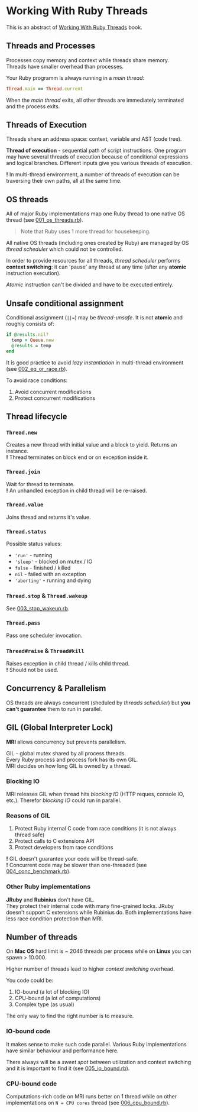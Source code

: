 # Working With Ruby Threads

This is an abstract of [Working With Ruby Threads] book.

## Threads and Processes

Processes copy memory and context while threads share memory.  
Threads have smaller overhead than processes.

Your Ruby programm is always running in a *main thread*:

```ruby
Thread.main == Thread.current
```

When the *main thread* exits, all other threads are immediately terminated and the process exits.

## Threads of Execution

Threads share an address space: context, variable and AST (code tree).

**Thread of execution** - sequential path of script instructions. One program may have several threads of execution because of conditional expressions and logical branches. Different inputs give you various threads of execution.

**!** In multi-thread environment, a number of threads of execution can be traversing their own paths, all at the same time.

## OS threads

All of major Ruby implementations map one Ruby thread to one native OS thread (see [001_os_threads.rb](001_os_threads.rb)).

> Note that Ruby uses 1 more thread for housekeeping.

All native OS threads (including ones created by Ruby) are managed by OS *thread scheduler* which could not be controlled.

In order to provide resources for all threads, *thread scheduler* performs **context switching**: it can 'pause' any thread at any time (after any **atomic** instruction execution).

*Atomic* instruction can't be divided and have to be executed entirely.

## Unsafe conditional assignment

Conditional assignment (`||=`) may be *thread-unsafe*. It is not **atomic** and roughly consists of:

```ruby
if @results.nil?
  temp = Queue.new
  @results = temp
end
```

It is good practice to avoid *lazy instantiation* in multi-thread environment (see [002_eq_or_race.rb](002_eq_or_race.rb)).

To avoid race conditions:

1. Avoid concurrent modifications
2. Protect concurrent modifications

## Thread lifecycle

### `Thread.new`

Creates a new thread with initial value and a block to yield. Returns an instance.  
**!** Thread terminates on block end or on exception inside it.

### `Thread.join`

Wait for thread to terminate.  
**!** An unhandled exception in child thread will be re-raised.

### `Thread.value`

Joins thread and returns it's value.

### `Thread.status`

Possible status values:

* `'run'` - running
* `'sleep'` - blocked on mutex / IO
* `false` - finished / killed
* `nil` - failed with an exception
* `'aborting'` - running and dying

### `Thread.stop` & `Thread.wakeup`

See [003_stop_wakeup.rb](003_stop_wakeup.rb).

### `Thread.pass`

Pass one scheduler invocation.

### `Thread#raise` & `Thread#kill`

Raises exception in child thread / kills child thread.  
**!** Should not be used.

## Concurrency & Parallelism

OS threads are always concurrent (sheduled by *threads scheduler*) but **you can't guarantee** them to run in parallel.

## GIL (Global Interpreter Lock)

**MRI** allows concurrency but prevents parallelism.

GIL - global mutex shared by all process threads.  
Every Ruby process and process fork has its own GIL.  
MRI decides on how long GIL is owned by a thread.

### Blocking IO

MRI releases GIL when thread hits *blocking IO* (HTTP reques, console IO, etc.). Therefor *blocking IO* could run in parallel.

### Reasons of GIL

1. Protect Ruby internal C code from race conditions (it is not always thread safe)
2. Protect calls to C extensions API
3. Protect developers from race conditions

**!** GIL doesn't guarantee your code will be thread-safe.  
**!** Concurrent code may be slower than one-threaded (see [004_conc_benchmark.rb](004_conc_benchmark.rb)).

### Other Ruby implementations

**JRuby** and **Rubinius** don't have GIL.  
They protect their internal code with many fine-grained locks.
JRuby doesn't support C extensions while Rubinius do.
Both implementations have less race condition protection than MRI.

## Number of threads

On **Mac OS** hard limit is ~ 2046 threads per process while on **Linux** you can spawn > 10.000.

Higher number of threads lead to higher *context switching* overhead.

You code could be:

1. IO-bound (a lot of blocking IO)
2. CPU-bound (a lot of computations)
3. Complex type (as usual)

The only way to find the right number is to measure.

### IO-bound code

It makes sense to make such code parallel.
Various Ruby implementations have similar behaviour and performance here.

There always will be a *sweet spot* between utilization and context switching
and it is important to find it (see [005_io_bound.rb](005_io_bound.rb)).

### CPU-bound code

Computations-rich code on MRI runs better on 1 thread while on other implementations on `N = CPU cores` thread (see [006_cpu_bound.rb](006_cpu_bound.rb)).

[Working With Ruby Threads]: http://www.jstorimer.com/products/working-with-ruby-threads "Working With Ruby Threads"

